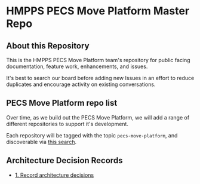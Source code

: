 # HMPPS PECS Move Platform Master Repo

## About this Repository
This is the HMPPS PECS Move Platform team's repository for public facing
documentation, feature work, enhancements, and issues.

It's best to search our board before adding new Issues in an effort to
reduce duplicates and encourage activity on existing conversations.

## PECS Move Platform repo list

Over time, as we build out the PECS Move Platform, we will add a range of different repositories to support it's development.

Each repository will be tagged with the topic `pecs-move-platform`, and discoverable via [this search](https://github.com/search?q=topic%3Apecs-move-platform+org%3Aministryofjustice).

## Architecture Decision Records

* [1. Record architecture decisions](architectural-decision-records/0001-record-architecture-decisions.md)
